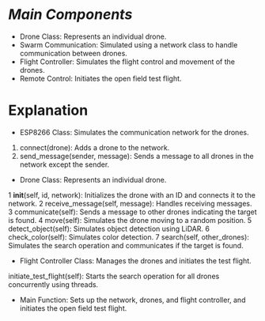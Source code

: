 # ***Main Components***
- Drone Class: Represents an individual drone.
- Swarm Communication: Simulated using a network class to handle communication between drones.
- Flight Controller: Simulates the flight control and movement of the drones.
- Remote Control: Initiates the open field test flight.

# Explanation

- ESP8266 Class: Simulates the communication network for the drones.

1. connect(drone): Adds a drone to the network.
2. send_message(sender, message): Sends a message to all drones in the network except the sender.

- Drone Class: Represents an individual drone.

1 __init__(self, id, network): Initializes the drone with an ID and connects it to the network.
2 receive_message(self, message): Handles receiving messages.
3 communicate(self): Sends a message to other drones indicating the target is found.
4 move(self): Simulates the drone moving to a random position.
5 detect_object(self): Simulates object detection using LiDAR.
6 check_color(self): Simulates color detection.
7 search(self, other_drones): Simulates the search operation and communicates if the target is found.

- Flight Controller Class: Manages the drones and initiates the test flight.

initiate_test_flight(self): Starts the search operation for all drones concurrently using threads.

- Main Function: Sets up the network, drones, and flight controller, and initiates the open field test flight.
